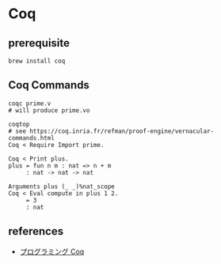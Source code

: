 # Coq

## prerequisite

```shell script
brew install coq
```

## Coq Commands

```shell script
coqc prime.v
# will produce prime.vo

coqtop
# see https://coq.inria.fr/refman/proof-engine/vernacular-commands.html
Coq < Require Import prime.

Coq < Print plus.
plus = fun n m : nat => n + m
     : nat -> nat -> nat

Arguments plus (_ _)%nat_scope
Coq < Eval compute in plus 1 2.
     = 3
     : nat
```

## references

- [プログラミング Coq](https://www.iij-ii.co.jp/activities/programming-coq/coqt1.html)
